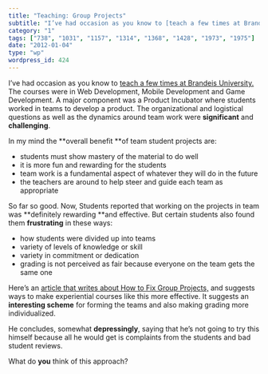 ```yaml
---
title: "Teaching: Group Projects"
subtitle: "I’ve had occasion as you know to [teach a few times at Brandeis University.](https://sites.google.co..."
category: "1"
tags: ["738", "1031", "1157", "1314", "1368", "1428", "1973", "1975"]
date: "2012-01-04"
type: "wp"
wordpress_id: 424
---
```

I’ve had occasion as you know to [teach a few times at Brandeis University.](https://sites.google.com/site/brandeiscosijbs/) The courses were in Web Development, Mobile Development and Game Development. A major component was a Product Incubator where students worked in teams to develop a product. The organizational and logistical questions as well as the dynamics around team work were **significant** and **challenging**.

In my mind the **overall benefit **of team student projects are:

- students must show mastery of the material to do well
- it is more fun and rewarding for the students
- team work is a fundamental aspect of whatever they will do in the future
- the teachers are around to help steer and guide each team as appropriate

So far so good. Now, Students reported that working on the projects in team was **definitely rewarding **and effective. But certain students also found them **frustrating** in these ways:

- how students were divided up into teams
- variety of levels of knowledge or skill
- variety in commitment or dedication
- grading is not perceived as fair because everyone on the team gets the same one

Here’s an [article that writes about How to Fix Group Projects,](http://econlog.econlib.org/archives/2011/12/how_to_fix_grou.html) and suggests ways to make experiential courses like this more effective. It suggests an **interesting scheme** for forming the teams and also making grading more individualized.

He concludes, somewhat **depressingly**, saying that he’s not going to try this himself because all he would get is complaints from the students and bad student reviews.

What do **you** think of this approach?